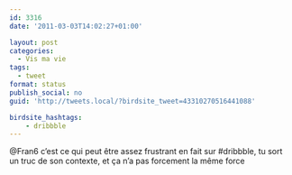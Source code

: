 ```yaml
---
id: 3316
date: '2011-03-03T14:02:27+01:00'

layout: post
categories:
  - Vis ma vie
tags:
  - tweet
format: status
publish_social: no
guid: 'http://tweets.local/?birdsite_tweet=43310270516441088'

birdsite_hashtags:
    - dribbble
---
```


@Fran6 c’est ce qui peut être assez frustrant en fait sur #dribbble, tu sort un truc de son contexte, et ça n’a pas forcement la même force